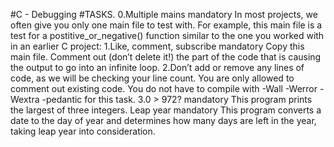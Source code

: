 #C - Debugging
#TASKS.
0.Multiple mains mandatory In most projects, we often give you only one main file to test with. For example, this main file is a test for a postitive_or_negative() function similar to the one you worked with in an earlier C project:
1.Like, comment, subscribe mandatory Copy this main file. Comment out (don’t delete it!) the part of the code that is causing the output to go into an infinite loop.
2.Don’t add or remove any lines of code, as we will be checking your line count. You are only allowed to comment out existing code. You do not have to compile with -Wall -Werror -Wextra -pedantic for this task.
3.0 > 972? mandatory This program prints the largest of three integers.
Leap year mandatory This program converts a date to the day of year and determines how many days are left in the year, taking leap year into consideration.
